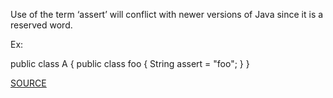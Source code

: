 Use of the term ‘assert’ will conflict with newer versions of Java since it is a reserved word.

Ex:

public class A {
	public  class foo {
		String assert = "foo";
	}
}
  
[SOURCE](https://pmd.github.io/pmd-5.3.3/pmd-java/rules/java/migrating.html#AvoidAssertAsIdentifier)
